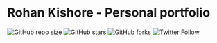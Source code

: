 # Rohan Kishore - Personal portfolio

![GitHub repo size](https://img.shields.io/github/repo-size/rohankishore/rohankishore.github.io)
![GitHub stars](https://img.shields.io/github/stars/rohankishore/rohankishore.github.io?style=social)
![GitHub forks](https://img.shields.io/github/forks/rohankishore/rohankishore.github.io?style=social)
[![Twitter Follow](https://img.shields.io/twitter/follow/Aura-Text?style=social)](https://twitter.com/intent/follow?screen_name=Aura_Text)

